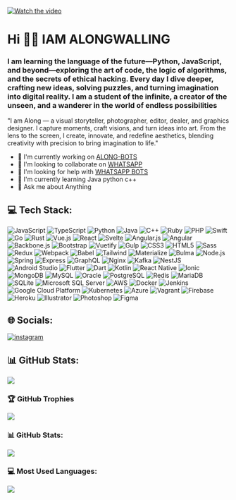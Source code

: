 [![Watch the video](https://files.catbox.moe/08ouh3.jpg)](https://files.catbox.moe/pzkene.mp4)



# Hi 👋🏽 IAM ALONGWALLING
### I am learning the language of the future—Python, JavaScript, and beyond—exploring the art of code, the logic of algorithms, and the secrets of ethical hacking. Every day I dive deeper, crafting new ideas, solving puzzles, and turning imagination into digital reality. I am a student of the infinite, a creator of the unseen, and a wanderer in the world of endless possibilities

"I am Along — a visual storyteller, photographer, editor, dealer, and graphics designer. I capture moments, craft visions, and turn ideas into art. From the lens to the screen, I create, innovate, and redefine aesthetics, blending creativity with precision to bring imagination to life."

- 🔭 I'm currently working on [ALONG-BOTS ]()
- 👯 I'm looking to collaborate on [WHATSAPP]()
- 🤝 I'm looking for help with [WHATSAPP BOTS]()
- 🌱 I'm currently learning Java python c++ 
- 💬 Ask me about Anything 

## 💻 Tech Stack:
![JavaScript](https://img.shields.io/badge/JavaScript-F7DF1E?style=for-the-badge&logo=javascript&logoColor=white) ![TypeScript](https://img.shields.io/badge/TypeScript-3178C6?style=for-the-badge&logo=typescript&logoColor=white) ![Python](https://img.shields.io/badge/Python-3776AB?style=for-the-badge&logo=python&logoColor=white) ![Java](https://img.shields.io/badge/Java-007396?style=for-the-badge&logo=java&logoColor=white) ![C++](https://img.shields.io/badge/C++-00599C?style=for-the-badge&logo=c++&logoColor=white) ![Ruby](https://img.shields.io/badge/Ruby-CC342D?style=for-the-badge&logo=ruby&logoColor=white) ![PHP](https://img.shields.io/badge/PHP-777BB4?style=for-the-badge&logo=php&logoColor=white) ![Swift](https://img.shields.io/badge/Swift-FA7343?style=for-the-badge&logo=swift&logoColor=white) ![Go](https://img.shields.io/badge/Go-00ADD8?style=for-the-badge&logo=go&logoColor=white) ![Rust](https://img.shields.io/badge/Rust-000000?style=for-the-badge&logo=rust&logoColor=white) ![Vue.js](https://img.shields.io/badge/Vue.js-4FC08D?style=for-the-badge&logo=vue.js&logoColor=white) ![React](https://img.shields.io/badge/React-61DAFB?style=for-the-badge&logo=react&logoColor=white) ![Svelte](https://img.shields.io/badge/Svelte-FF3E00?style=for-the-badge&logo=svelte&logoColor=white) ![Angular.js](https://img.shields.io/badge/Angular.js-555555?style=for-the-badge&logo=angular.js&logoColor=white) ![Angular](https://img.shields.io/badge/Angular-DD0031?style=for-the-badge&logo=angular&logoColor=white) ![Backbone.js](https://img.shields.io/badge/Backbone.js-555555?style=for-the-badge&logo=backbone.js&logoColor=white) ![Bootstrap](https://img.shields.io/badge/Bootstrap-7952B3?style=for-the-badge&logo=bootstrap&logoColor=white) ![Vuetify](https://img.shields.io/badge/Vuetify-555555?style=for-the-badge&logo=vuetify&logoColor=white) ![Gulp](https://img.shields.io/badge/Gulp-555555?style=for-the-badge&logo=gulp&logoColor=white) ![CSS3](https://img.shields.io/badge/CSS3-1572B6?style=for-the-badge&logo=css3&logoColor=white) ![HTML5](https://img.shields.io/badge/HTML5-E34F26?style=for-the-badge&logo=html5&logoColor=white) ![Sass](https://img.shields.io/badge/Sass-CC6699?style=for-the-badge&logo=sass&logoColor=white) ![Redux](https://img.shields.io/badge/Redux-555555?style=for-the-badge&logo=redux&logoColor=white) ![Webpack](https://img.shields.io/badge/Webpack-8DD6F9?style=for-the-badge&logo=webpack&logoColor=white) ![Babel](https://img.shields.io/badge/Babel-F9DC3E?style=for-the-badge&logo=babel&logoColor=white) ![Tailwind](https://img.shields.io/badge/Tailwind-38B2AC?style=for-the-badge&logo=tailwind&logoColor=white) ![Materialize](https://img.shields.io/badge/Materialize-555555?style=for-the-badge&logo=materialize&logoColor=white) ![Bulma](https://img.shields.io/badge/Bulma-555555?style=for-the-badge&logo=bulma&logoColor=white) ![Node.js](https://img.shields.io/badge/Node.js-339933?style=for-the-badge&logo=node.js&logoColor=white) ![Spring](https://img.shields.io/badge/Spring-6DB33F?style=for-the-badge&logo=spring&logoColor=white) ![Express](https://img.shields.io/badge/Express-000000?style=for-the-badge&logo=express&logoColor=white) ![GraphQL](https://img.shields.io/badge/GraphQL-E10098?style=for-the-badge&logo=graphql&logoColor=white) ![Nginx](https://img.shields.io/badge/Nginx-555555?style=for-the-badge&logo=nginx&logoColor=white) ![Kafka](https://img.shields.io/badge/Kafka-555555?style=for-the-badge&logo=kafka&logoColor=white) ![NestJS](https://img.shields.io/badge/NestJS-555555?style=for-the-badge&logo=nestjs&logoColor=white) ![Android Studio](https://img.shields.io/badge/AndroidStudio-555555?style=for-the-badge&logo=androidstudio&logoColor=white) ![Flutter](https://img.shields.io/badge/Flutter-555555?style=for-the-badge&logo=flutter&logoColor=white) ![Dart](https://img.shields.io/badge/Dart-555555?style=for-the-badge&logo=dart&logoColor=white) ![Kotlin](https://img.shields.io/badge/Kotlin-555555?style=for-the-badge&logo=kotlin&logoColor=white) ![React Native](https://img.shields.io/badge/ReactNative-555555?style=for-the-badge&logo=reactnative&logoColor=white) ![Ionic](https://img.shields.io/badge/Ionic-555555?style=for-the-badge&logo=ionic&logoColor=white) ![MongoDB](https://img.shields.io/badge/MongoDB-47A248?style=for-the-badge&logo=mongodb&logoColor=white) ![MySQL](https://img.shields.io/badge/MySQL-4479A1?style=for-the-badge&logo=mysql&logoColor=white) ![Oracle](https://img.shields.io/badge/Oracle-555555?style=for-the-badge&logo=oracle&logoColor=white) ![PostgreSQL](https://img.shields.io/badge/PostgreSQL-336791?style=for-the-badge&logo=postgresql&logoColor=white) ![Redis](https://img.shields.io/badge/Redis-DC382D?style=for-the-badge&logo=redis&logoColor=white) ![MariaDB](https://img.shields.io/badge/MariaDB-555555?style=for-the-badge&logo=mariadb&logoColor=white) ![SQLite](https://img.shields.io/badge/SQLite-555555?style=for-the-badge&logo=sqlite&logoColor=white) ![Microsoft SQL Server](https://img.shields.io/badge/MicrosoftSQLServer-555555?style=for-the-badge&logo=microsoftsqlserver&logoColor=white) ![AWS](https://img.shields.io/badge/AWS-232F3E?style=for-the-badge&logo=aws&logoColor=white) ![Docker](https://img.shields.io/badge/Docker-2496ED?style=for-the-badge&logo=docker&logoColor=white) ![Jenkins](https://img.shields.io/badge/Jenkins-555555?style=for-the-badge&logo=jenkins&logoColor=white) ![Google Cloud Platform](https://img.shields.io/badge/GoogleCloudPlatform-555555?style=for-the-badge&logo=googlecloudplatform&logoColor=white) ![Kubernetes](https://img.shields.io/badge/Kubernetes-326CE5?style=for-the-badge&logo=kubernetes&logoColor=white) ![Azure](https://img.shields.io/badge/Azure-555555?style=for-the-badge&logo=azure&logoColor=white) ![Vagrant](https://img.shields.io/badge/Vagrant-555555?style=for-the-badge&logo=vagrant&logoColor=white) ![Firebase](https://img.shields.io/badge/Firebase-FFCA28?style=for-the-badge&logo=firebase&logoColor=white) ![Heroku](https://img.shields.io/badge/Heroku-555555?style=for-the-badge&logo=heroku&logoColor=white) ![Illustrator](https://img.shields.io/badge/Illustrator-555555?style=for-the-badge&logo=illustrator&logoColor=white) ![Photoshop](https://img.shields.io/badge/Photoshop-555555?style=for-the-badge&logo=photoshop&logoColor=white) ![Figma](https://img.shields.io/badge/Figma-555555?style=for-the-badge&logo=figma&logoColor=white)

## 🌐 Socials:
[![instagram](https://img.shields.io/badge/instagram-along_can_00-E4405F?style=for-the-badge&logo=instagram&logoColor=white)](https://instagram.com/along_can_00)

## 📊 GitHub Stats:
![](https://komarev.com/ghpvc/?username=yourusername&label=Profile%20views&color=0e75b6&style=flat)

### 🏆 GitHub Trophies
![](https://github-profile-trophy.vercel.app/?username=yourusername)

### 📊 GitHub Stats:
![](https://github-readme-stats.vercel.app/api?username=yourusername&show_icons=true&theme=dracula)

### 💻 Most Used Languages:
![](https://github-readme-stats.vercel.app/api/top-langs/?username=yourusername&layout=compact&theme=dracula)
